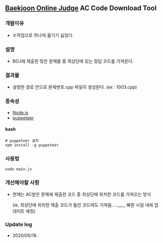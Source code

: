 ## [Baekjoon Online Judge](http://www.acmicpc.net/) AC Code Download Tool

### 개발이유

- 수작업으로 하나씩 옮기기 싫었다. 

### 설명

- BOJ에 제출한 맞은 문제들 중 최상단에 있는 정답 코드를 가져온다.

### 결과물

- 설정한 경로 안으로 문제번호.cpp 파일이 생성된다. (ex : 1003.cpp)

### 종속성

- [Node.js](https://nodejs.org/)
- [puppeteer](https://github.com/puppeteer/puppeteer/)

#### bash

```
# puppeteer 설치
npm install -g puppeteer
```

### 사용법

```
node main.js
```

### 개선해야할 사항 

- 현재는 AC받은 문제에 제출한 코드 중 최상단에 위치한 코드를 가져오는 방식 

  (ie, 최상단에 위치한 제출 코드가 틀린 코드여도 가져옴.....,,,,,, 빠른 시일 내에 업데이트 예정)

### Update log

- 2020/05/18 : 
